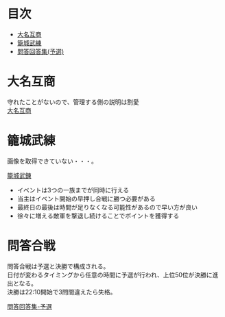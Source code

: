 # 目次

   * [大名互商](#大名互商)
   * [籠城武練](#籠城武練)
   * [問答回答集(予選)](#問答回答集予選)

# 大名互商

守れたことがないので、管理する側の説明は割愛  
[大名互商](./daimyo/daimyo.md)


# 籠城武練

画像を取得できていない・・・。

[籠城武錬](./rojyo/rojyo.md)

* イベントは3つの一族までが同時に行える
* 当主はイベント開始の早押し合戦に勝つ必要がある
* 最終日の最後は時間が足りなくなる可能性があるので早い方が良い
* 徐々に増える敵軍を撃退し続けることでポイントを獲得する


# 問答合戦

問答合戦は予選と決勝で構成される。  
日付が変わるタイミングから任意の時間に予選が行われ、上位50位が決勝に進出となる。  
決勝は22:10開始で3問間違えたら失格。

[問答回答集-予選](./quiz/)


